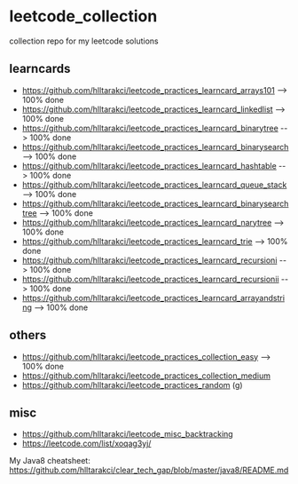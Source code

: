 # leetcode_collection
collection repo for my leetcode solutions

## learncards
- https://github.com/hlltarakci/leetcode_practices_learncard_arrays101 --> 100% done
- https://github.com/hlltarakci/leetcode_practices_learncard_linkedlist --> 100% done
- https://github.com/hlltarakci/leetcode_practices_learncard_binarytree --> 100% done
- https://github.com/hlltarakci/leetcode_practices_learncard_binarysearch --> 100% done
- https://github.com/hlltarakci/leetcode_practices_learncard_hashtable --> 100% done
- https://github.com/hlltarakci/leetcode_practices_learncard_queue_stack --> 100% done
- https://github.com/hlltarakci/leetcode_practices_learncard_binarysearchtree --> 100% done
- https://github.com/hlltarakci/leetcode_practices_learncard_narytree --> 100% done
- https://github.com/hlltarakci/leetcode_practices_learncard_trie --> 100% done
- https://github.com/hlltarakci/leetcode_practices_learncard_recursioni --> 100% done
- https://github.com/hlltarakci/leetcode_practices_learncard_recursionii --> 100% done
- https://github.com/hlltarakci/leetcode_practices_learncard_arrayandstring --> 100% done

## others
- https://github.com/hlltarakci/leetcode_practices_collection_easy --> 100% done
- https://github.com/hlltarakci/leetcode_practices_collection_medium
- https://github.com/hlltarakci/leetcode_practices_random (g)

## misc
- https://github.com/hlltarakci/leetcode_misc_backtracking
- https://leetcode.com/list/xoqag3yj/

My Java8 cheatsheet: https://github.com/hlltarakci/clear_tech_gap/blob/master/java8/README.md
